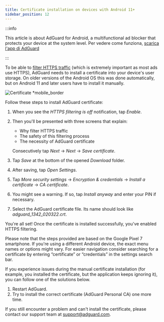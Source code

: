 ```yaml
---
title: Certificate installation on devices with Android 11+
sidebar_position: 12
---
```


:::info

This article is about AdGuard for Android, a multifunctional ad blocker that protects your device at the system level. Per vedere come funziona, [scarica l'app di AdGuard](https://agrd.io/download-kb-adblock)

:::

To be able to [filter HTTPS traffic](/general/https-filtering/what-is-https-filtering.md) (which is extremely important as most ads use HTTPS), AdGuard needs to install a certificate into your device's user storage. On older versions of the Android OS this was done automatically, but on Android 11 and later users have to install it manually.

![Certificate *mobile_border](https://cdn.adtidy.org/content/kb/ad_blocker/android/solving_problems/manual-certificate/g.gif)

Follow these steps to install AdGuard certificate:

1. When you see the *HTTPS filtering is off* notification, tap *Enable*.

1. Then you'll be presented with three screens that explain:
    - Why filter HTTPS traffic
    - The safety of this filtering process
    - The necessity of AdGuard certificate

    Consecutively tap *Next* → *Next* → *Save certificate*.

1. Tap *Save* at the bottom of the opened *Download* folder.

1. After saving, tap *Open Settings*.

1. Tap *More security settings* → *Encryption & credentials* → *Install a certificate* → *CA certificate*.

1. You might see a warning. If so, tap *Install anyway* and enter your PIN if necessary.

1. Select the AdGuard certificate file. Its name should look like *adguard_1342_020322.crt*.

You're all set! Once the certificate is installed successfully, you've enabled HTTPS filtering.

Please note that the steps provided are based on the Google Pixel 7 smartphone. If you're using a different Android device, the exact menu names or options might vary. For easier navigation consider searching for a certificate by entering “certificate” or “credentials” in the settings search bar.

If you experience issues during the manual certificate installation (for example, you installed the certificate, but the application keeps ignoring it), you can follow one of the solutions below.

1. Restart AdGuard.
2. Try to install the correct certificate (AdGuard Personal CA) one more time.

If you still encounter a problem and can't install the certificate, please contact our support team at support@adguard.com.
